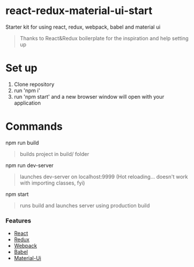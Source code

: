 # react-redux-material-ui-start
Starter kit for using react, redux, webpack, babel and material ui
>Thanks to React&Redux boilerplate for the inspiration and help setting up

# Set up
1. Clone repository
2. run 'npm i'
3. run 'npm start' and a new browser window will open with your application

# Commands
npm run build
>builds project in build/ folder

npm run dev-server
>launches dev-server on localhost:9999 (Hot reloading... doesn't work with importing classes, fyi)

npm start
>runs build and launches server using production build

### Features
- [React](https://facebook.github.io/react)
- [Redux](https://github.com/rackt/redux)
- [Webpack](https://webpack.github.io)
- [Babel](https://babeljs.io)
- [Material-Ui](http://www.material-ui.com/#/)
